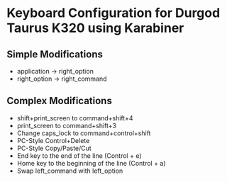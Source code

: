 # Keyboard Configuration for Durgod Taurus K320 using Karabiner

## Simple Modifications

* application -> right_option
* right_option -> right_command

## Complex Modifications

* shift+print_screen to command+shift+4
* print_screen to command+shift+3
* Change caps_lock to command+control+shift
* PC-Style Control+Delete
* PC-Style Copy/Paste/Cut
* End key to the end of the line (Control + e)
* Home key to the beginning of the line (Control + a)
* Swap left_command with left_option